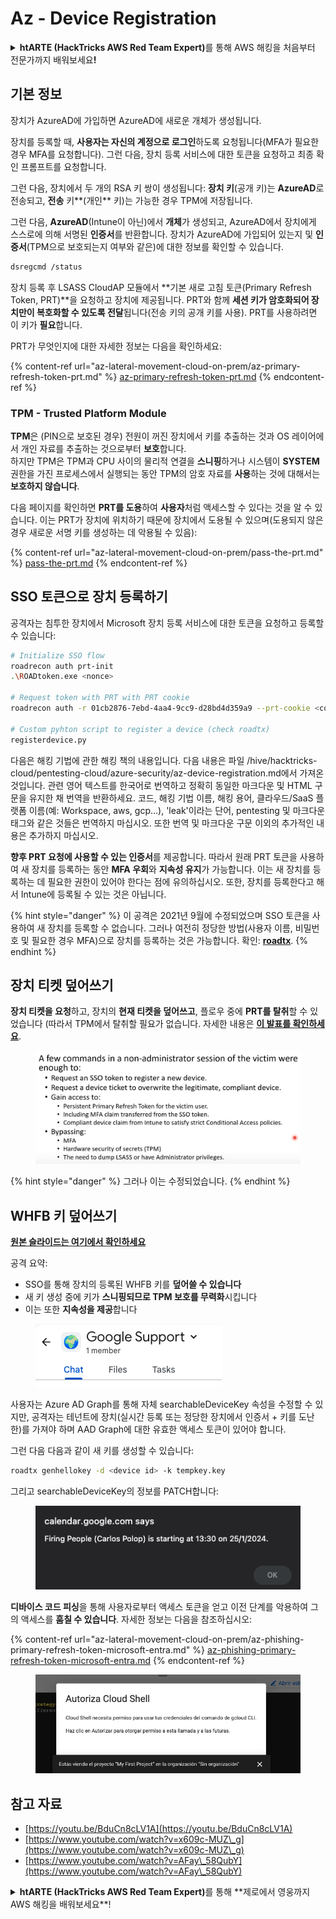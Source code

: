 # Az - Device Registration

<details>

<summary><strong>htARTE (HackTricks AWS Red Team Expert)</strong>를 통해 AWS 해킹을 처음부터 전문가까지 배워보세요<strong>!</strong></summary>

HackTricks를 지원하는 다른 방법:

* HackTricks에서 **회사 광고를 보거나 HackTricks를 PDF로 다운로드**하려면 [**SUBSCRIPTION PLANS**](https://github.com/sponsors/carlospolop)를 확인하세요!
* [**공식 PEASS & HackTricks 스웨그**](https://peass.creator-spring.com)를 얻으세요.
* [**The PEASS Family**](https://opensea.io/collection/the-peass-family)를 발견하세요. 독점적인 [**NFTs**](https://opensea.io/collection/the-peass-family) 컬렉션입니다.
* 💬 [**Discord 그룹**](https://discord.gg/hRep4RUj7f) 또는 [**텔레그램 그룹**](https://t.me/peass)에 **참여**하거나 **Twitter** 🐦 [**@hacktricks\_live**](https://twitter.com/hacktricks\_live)**를** **팔로우**하세요.
* **HackTricks**와 [**HackTricks Cloud**](https://github.com/carlospolop/hacktricks-cloud) github 저장소에 PR을 제출하여 해킹 기법을 공유하세요.

</details>

## 기본 정보

장치가 AzureAD에 가입하면 AzureAD에 새로운 개체가 생성됩니다.

장치를 등록할 때, **사용자는 자신의 계정으로 로그인**하도록 요청됩니다(MFA가 필요한 경우 MFA를 요청합니다). 그런 다음, 장치 등록 서비스에 대한 토큰을 요청하고 최종 확인 프롬프트를 요청합니다.

그런 다음, 장치에서 두 개의 RSA 키 쌍이 생성됩니다: **장치 키**(공개 키)는 **AzureAD**로 전송되고, **전송** 키\*\*(개인\*\* 키)는 가능한 경우 TPM에 저장됩니다.

그런 다음, **AzureAD**(Intune이 아닌)에서 **개체**가 생성되고, AzureAD에서 장치에게 스스로에 의해 서명된 **인증서**를 반환합니다. 장치가 AzureAD에 가입되어 있는지 및 **인증서**(TPM으로 보호되는지 여부와 같은)에 대한 정보를 확인할 수 있습니다.

```bash
dsregcmd /status
```

장치 등록 후 LSASS CloudAP 모듈에서 \*\*기본 새로 고침 토큰(Primary Refresh Token, PRT)\*\*을 요청하고 장치에 제공됩니다. PRT와 함께 **세션 키가 암호화되어 장치만이 복호화할 수 있도록 전달**됩니다(전송 키의 공개 키를 사용). PRT를 사용하려면 이 키가 **필요**합니다.

PRT가 무엇인지에 대한 자세한 정보는 다음을 확인하세요:

{% content-ref url="az-lateral-movement-cloud-on-prem/az-primary-refresh-token-prt.md" %}
[az-primary-refresh-token-prt.md](az-lateral-movement-cloud-on-prem/az-primary-refresh-token-prt.md)
{% endcontent-ref %}

### TPM - Trusted Platform Module

**TPM**은 (PIN으로 보호된 경우) 전원이 꺼진 장치에서 키를 추출하는 것과 OS 레이어에서 개인 자료를 추출하는 것으로부터 **보호**합니다.\
하지만 TPM은 TPM과 CPU 사이의 물리적 연결을 **스니핑**하거나 시스템이 **SYSTEM** 권한을 가진 프로세스에서 실행되는 동안 TPM의 암호 자료를 **사용**하는 것에 대해서는 **보호하지 않습니다**.

다음 페이지를 확인하면 **PRT를 도용**하여 **사용자**처럼 액세스할 수 있다는 것을 알 수 있습니다. 이는 PRT가 장치에 위치하기 때문에 장치에서 도용될 수 있으며(도용되지 않은 경우 새로운 서명 키를 생성하는 데 악용될 수 있음):

{% content-ref url="az-lateral-movement-cloud-on-prem/pass-the-prt.md" %}
[pass-the-prt.md](az-lateral-movement-cloud-on-prem/pass-the-prt.md)
{% endcontent-ref %}

## SSO 토큰으로 장치 등록하기

공격자는 침투한 장치에서 Microsoft 장치 등록 서비스에 대한 토큰을 요청하고 등록할 수 있습니다:

```bash
# Initialize SSO flow
roadrecon auth prt-init
.\ROADtoken.exe <nonce>

# Request token with PRT with PRT cookie
roadrecon auth -r 01cb2876-7ebd-4aa4-9cc9-d28bd4d359a9 --prt-cookie <cookie>

# Custom pyhton script to register a device (check roadtx)
registerdevice.py
```

다음은 해킹 기법에 관한 해킹 책의 내용입니다. 다음 내용은 파일 /hive/hacktricks-cloud/pentesting-cloud/azure-security/az-device-registration.md에서 가져온 것입니다. 관련 영어 텍스트를 한국어로 번역하고 정확히 동일한 마크다운 및 HTML 구문을 유지한 채 번역을 반환하세요. 코드, 해킹 기법 이름, 해킹 용어, 클라우드/SaaS 플랫폼 이름(예: Workspace, aws, gcp...), 'leak'이라는 단어, pentesting 및 마크다운 태그와 같은 것들은 번역하지 마십시오. 또한 번역 및 마크다운 구문 이외의 추가적인 내용은 추가하지 마십시오.

**향후 PRT 요청에 사용할 수 있는 인증서**를 제공합니다. 따라서 원래 PRT 토큰을 사용하여 새 장치를 등록하는 동안 **MFA 우회**와 **지속성 유지**가 가능합니다. 이는 새 장치를 등록하는 데 필요한 권한이 있어야 한다는 점에 유의하십시오. 또한, 장치를 등록한다고 해서 Intune에 등록될 수 있는 것은 아닙니다.

{% hint style="danger" %}
이 공격은 2021년 9월에 수정되었으며 SSO 토큰을 사용하여 새 장치를 등록할 수 없습니다. 그러나 여전히 정당한 방법(사용자 이름, 비밀번호 및 필요한 경우 MFA)으로 장치를 등록하는 것은 가능합니다. 확인: [**roadtx**](https://github.com/carlospolop/hacktricks-cloud/blob/kr/pentesting-cloud/azure-security/az-lateral-movement-cloud-on-prem/az-roadtx-authentication.md).
{% endhint %}

## 장치 티켓 덮어쓰기

**장치 티켓을 요청**하고, 장치의 **현재 티켓을 덮어쓰고**, 플로우 중에 **PRT를 탈취**할 수 있었습니다 (따라서 TPM에서 탈취할 필요가 없습니다. 자세한 내용은 [**이 발표를 확인하세요**](https://youtu.be/BduCn8cLV1A).

<figure><img src="../../.gitbook/assets/image (4) (1) (1) (1).png" alt=""><figcaption></figcaption></figure>

{% hint style="danger" %}
그러나 이는 수정되었습니다.
{% endhint %}

## WHFB 키 덮어쓰기

[**원본 슬라이드는 여기에서 확인하세요**](https://dirkjanm.io/assets/raw/Windows%20Hello%20from%20the%20other%20side\_nsec\_v1.0.pdf)

공격 요약:

* SSO를 통해 장치의 등록된 WHFB 키를 **덮어쓸 수 있습니다**
* 새 키 생성 중에 키가 **스니핑되므로 TPM 보호를 무력화**시킵니다
* 이는 또한 **지속성을 제공**합니다

<figure><img src="../../.gitbook/assets/image (6).png" alt=""><figcaption></figcaption></figure>

사용자는 Azure AD Graph를 통해 자체 searchableDeviceKey 속성을 수정할 수 있지만, 공격자는 테넌트에 장치(실시간 등록 또는 정당한 장치에서 인증서 + 키를 도난한)를 가져야 하며 AAD Graph에 대한 유효한 액세스 토큰이 있어야 합니다.

그런 다음 다음과 같이 새 키를 생성할 수 있습니다:

```bash
roadtx genhellokey -d <device id> -k tempkey.key
```

그리고 searchableDeviceKey의 정보를 PATCH합니다:

<figure><img src="../../.gitbook/assets/image (8).png" alt=""><figcaption></figcaption></figure>

**디바이스 코드 피싱**을 통해 사용자로부터 액세스 토큰을 얻고 이전 단계를 악용하여 그의 액세스를 **훔칠 수 있습니다**. 자세한 정보는 다음을 참조하십시오:

{% content-ref url="az-lateral-movement-cloud-on-prem/az-phishing-primary-refresh-token-microsoft-entra.md" %}
[az-phishing-primary-refresh-token-microsoft-entra.md](az-lateral-movement-cloud-on-prem/az-phishing-primary-refresh-token-microsoft-entra.md)
{% endcontent-ref %}

<figure><img src="../../.gitbook/assets/image (9).png" alt=""><figcaption></figcaption></figure>

## 참고 자료

* [https://youtu.be/BduCn8cLV1A](https://youtu.be/BduCn8cLV1A)
* [https://www.youtube.com/watch?v=x609c-MUZ\_g](https://www.youtube.com/watch?v=x609c-MUZ\_g)
* [https://www.youtube.com/watch?v=AFay\_58QubY](https://www.youtube.com/watch?v=AFay\_58QubY)

<details>

<summary><strong>htARTE (HackTricks AWS Red Team Expert)</strong>를 통해 **제로에서 영웅까지 AWS 해킹을 배워보세요**!</summary>

HackTricks를 지원하는 다른 방법:

* **회사를 HackTricks에서 광고하거나 HackTricks를 PDF로 다운로드**하려면 [**SUBSCRIPTION PLANS**](https://github.com/sponsors/carlospolop)를 확인하세요!
* [**공식 PEASS & HackTricks 스웨그**](https://peass.creator-spring.com)를 얻으세요.
* 독점적인 [**NFTs**](https://opensea.io/collection/the-peass-family) 컬렉션인 [**The PEASS Family**](https://opensea.io/collection/the-peass-family)를 발견하세요.
* 💬 [**Discord 그룹**](https://discord.gg/hRep4RUj7f) 또는 [**텔레그램 그룹**](https://t.me/peass)에 **참여**하거나 **Twitter** 🐦 [**@hacktricks\_live**](https://twitter.com/hacktricks\_live)**를** 팔로우하세요.
* **HackTricks**와 [**HackTricks Cloud**](https://github.com/carlospolop/hacktricks-cloud) github 저장소에 PR을 제출하여 여러분의 해킹 기술을 공유하세요.

</details>
